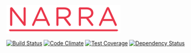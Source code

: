 ![grape logo](narra.png)

[![Build Status](https://travis-ci.org/CAS-FAMU/narra.svg?branch=master)](https://travis-ci.org/CAS-FAMU/narra) [![Code Climate](https://codeclimate.com/github/CAS-FAMU/narra/badges/gpa.svg)](https://codeclimate.com/github/CAS-FAMU/narra) [![Test Coverage](https://codeclimate.com/github/CAS-FAMU/narra/badges/coverage.svg)](https://codeclimate.com/github/CAS-FAMU/narra) [![Dependency Status](https://gemnasium.com/CAS-FAMU/narra.png)](https://gemnasium.com/CAS-FAMU/narra)